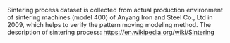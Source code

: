 Sintering process dataset is collected from actual production environment of sintering machines (model 400) of Anyang Iron and Steel Co., Ltd in 2009, which helps to verify the pattern moving modeling method.
The description of sintering process: https://en.wikipedia.org/wiki/Sintering
